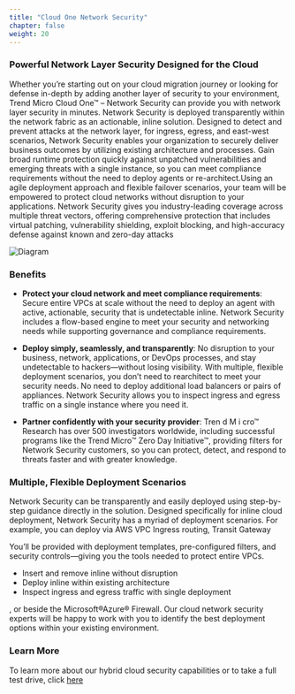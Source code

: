 ```yaml
---
title: "Cloud One Network Security"
chapter: false
weight: 20
---
```


### Powerful Network Layer Security Designed for the Cloud
Whether you’re starting out on your cloud migration journey or looking for defense in-depth by adding another layer of security to your environment, Trend Micro Cloud One™ – Network Security can provide you with network layer security in minutes. Network Security is deployed transparently within the network fabric as an actionable, inline solution. Designed to detect and prevent attacks at the network layer, for ingress, egress, and east-west scenarios, Network Security enables your organization to securely deliver business outcomes by utilizing existing architecture and processes. Gain broad runtime protection quickly against unpatched vulnerabilities and emerging threats with a single instance, so you can meet compliance requirements without the need to deploy agents or re-architect.Using an agile deployment approach and flexible failover scenarios, your team will be empowered to protect cloud networks without disruption to your applications. Network Security gives you industry-leading coverage across multiple threat vectors, offering comprehensive protection that includes virtual patching, vulnerability shielding, exploit blocking, and high-accuracy defense against known and zero-day attacks

![Diagram](/images/networksecurity.png)


### Benefits

- <b>Protect your cloud network and meet compliance requirements</b>: Secure entire VPCs at scale without the need to deploy an agent with active, actionable, security that is undetectable inline. Network Security includes a flow-based engine to meet your security and networking needs while supporting governance and compliance requirements. 

- <b>Deploy simply, seamlessly, and transparently</b>: No disruption to your business, network, applications, or DevOps processes, and stay undetectable to hackers—without losing visibility. With multiple, flexible deployment scenarios, you don’t need to rearchitect to meet your security needs. No need to deploy additional load balancers or pairs of appliances. Network Security allows you to inspect ingress and egress traffic on a single instance where you need it.

- <b>Partner confidently with your security provider</b>: Tren d M i cro™ Research has over 500 investigators worldwide, including successful programs like the Trend Micro™ Zero Day Initiative™, providing filters for Network Security customers, so you can protect, detect, and respond to threats faster and with greater knowledge.


### Multiple, Flexible Deployment Scenarios

Network Security can be transparently and easily deployed using step-by-step guidance directly in the solution. Designed specifically for inline cloud deployment, Network Security has a myriad of deployment scenarios. For example, you can deploy via AWS VPC Ingress routing, Transit Gateway

You’ll be provided with deployment templates, pre-configured filters, and security controls—giving you the tools needed to protect entire VPCs. 

- Insert and remove inline without disruption
- Deploy inline within existing architecture
- Inspect ingress and egress traffic with single deployment

, or beside the Microsoft®Azure® Firewall. Our cloud network security experts will be happy to work with you to identify the best deployment options within your existing environment.


### Learn More

To learn more about our hybrid cloud security capabilities or to take a full test drive, click <a href="https://www.trendmicro.com/cloudone">here</a>